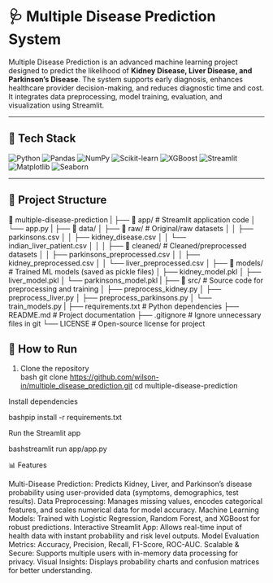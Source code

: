 # 🩺 Multiple Disease Prediction System

Multiple Disease Prediction is an advanced machine learning project designed to predict the likelihood of **Kidney Disease, Liver Disease, and Parkinson’s Disease**. The system supports early diagnosis, enhances healthcare provider decision-making, and reduces diagnostic time and cost. It integrates data preprocessing, model training, evaluation, and visualization using Streamlit.

---

## 🔧 Tech Stack

![Python](https://img.shields.io/badge/Python-3.8%2B-gray?logo=python&logoColor=white&labelColor=3776AB)
![Pandas](https://img.shields.io/badge/Pandas-Data%20Processing-gray?logo=pandas&logoColor=white&labelColor=150458)
![NumPy](https://img.shields.io/badge/NumPy-Numerical%20Computing-gray?logo=numpy&logoColor=white&labelColor=013243)
![Scikit-learn](https://img.shields.io/badge/Scikit--learn-ML%20Models-gray?logo=scikit-learn&logoColor=white&labelColor=f89939)
![XGBoost](https://img.shields.io/badge/XGBoost-Boosting-gray?logo=python&logoColor=white&labelColor=4187f6)
![Streamlit](https://img.shields.io/badge/Streamlit-Web%20App-gray?logo=streamlit&logoColor=white&labelColor=FF4B4B)
![Matplotlib](https://img.shields.io/badge/Matplotlib-Visualizations-gray?logo=matplotlib&logoColor=white&labelColor=11557c)
![Seaborn](https://img.shields.io/badge/Seaborn-Visualizations-gray?logo=python&logoColor=white&labelColor=8C5E9C)

---

## 📁 Project Structure
📂 multiple-disease-prediction
|
├── 📁 app/                           # Streamlit application code
│   └── app.py
|
├── 📁 data/
│   ├── 📁 raw/                       # Original/raw datasets
│   │   ├── parkinsons.csv
│   │   ├── kidney_disease.csv
│   │   └── indian_liver_patient.csv
│   │
│   ├── 📁 cleaned/                   # Cleaned/preprocessed datasets
│   │   ├── parkinsons_preprocessed.csv
│   │   ├── kidney_preprocessed.csv
│   │   └── liver_preprocessed.csv
│
├── 📁 models/                        # Trained ML models (saved as pickle files)
│   ├── kidney_model.pkl
│   ├── liver_model.pkl
│   └── parkinsons_model.pkl
|
├── 📁 src/                           # Source code for preprocessing and training
│   ├── preprocess_kidney.py
│   ├── preprocess_liver.py
│   ├── preprocess_parkinsons.py
│   └── train_models.py
|
├── requirements.txt                  # Python dependencies
├── README.md                         # Project documentation
├── .gitignore                        # Ignore unnecessary files in git
└── LICENSE                           # Open-source license for project

## 🚀 How to Run

1. Clone the repository  
bash
git clone https://github.com/wilson-in/multiple_disease_prediction.git
cd multiple-disease-prediction

Install dependencies

bashpip install -r requirements.txt

Run the Streamlit app

bashstreamlit run app/app.py

📊 Features

Multi-Disease Prediction: Predicts Kidney, Liver, and Parkinson’s disease probability using user-provided data (symptoms, demographics, test results).
Data Preprocessing: Manages missing values, encodes categorical features, and scales numerical data for model accuracy.
Machine Learning Models: Trained with Logistic Regression, Random Forest, and XGBoost for robust predictions.
Interactive Streamlit App: Allows real-time input of health data with instant probability and risk level outputs.
Model Evaluation Metrics: Accuracy, Precision, Recall, F1-Score, ROC-AUC.
Scalable & Secure: Supports multiple users with in-memory data processing for privacy.
Visual Insights: Displays probability charts and confusion matrices for better understanding.
